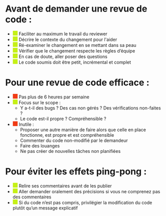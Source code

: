 #	Avant de demander une revue de code :
-	![#c5f015](/img/green.png) Faciliter au maximum le travail du reviewer
-	![#c5f015](/img/green.png) Décrire le contexte du changement pour l'aider
-	![#c5f015](/img/green.png) Ré-examiner le changement en se mettant dans sa peau  
-   ![#c5f015](/img/green.png) Vérifier que le changement respecte les  règles d’équipe
-	![#c5f015](/img/green.png) En cas de doute, aller poser des questions
-	![#c5f015](/img/green.png) Le code soumis doit être petit, incrémental et complet

#	Pour une revue de code efficace :
- ![#c5f015](/img/red.png) Pas plus de 6 heures par semaine
- ![#c5f015](/img/green.png) Focus sur le scope : 
    - Y a-t-il des bugs ? Des cas non gérés ? Des vérifications non-faites ?
    - Le code est-il propre ? Compréhensible ?
- ![#c5f015](/img/red.png) Inutile :
    - Proposer une autre manière de faire alors que celle en place fonctionne, est propre et est compréhensible
    - Commenter du code non-modifié par le demandeur
    - Faire des louanges
    - Ne pas créer de nouvelles tâches non planifiées
#	Pour éviter les effets ping-pong :
-	![#c5f015](/img/green.png) Relire ses commentaires avant de les publier 
-	![#c5f015](/img/green.png) Aller demander oralement des précisions si vous ne comprenez pas des commentaires
-	![#c5f015](/img/green.png) Si du code n’est pas compris, privilégier la modification du code plutôt qu’un message explicatif


